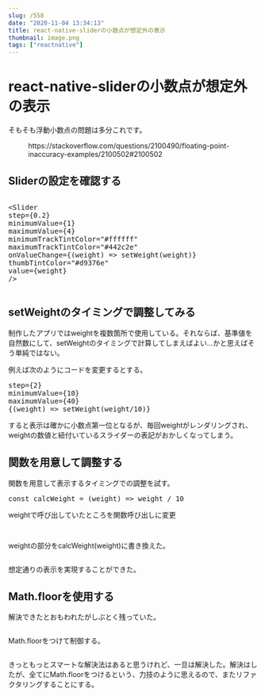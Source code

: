 ```yaml
---
slug: /558
date: "2020-11-04 13:34:13"
title: react-native-sliderの小数点が想定外の表示
thumbnail: image.png
tags: ["reactnative"]
---
```

# react-native-sliderの小数点が想定外の表示
<!-- wp:paragraph -->
<p>そもそも浮動小数点の問題は多分これです。</p>
<!-- /wp:paragraph -->

<!-- wp:embed {"url":"https://stackoverflow.com/questions/2100490/floating-point-inaccuracy-examples/2100502#2100502"} -->
<figure class="wp-block-embed"><div class="wp-block-embed__wrapper">
https://stackoverflow.com/questions/2100490/floating-point-inaccuracy-examples/2100502#2100502
</div></figure>
<!-- /wp:embed -->

<!-- wp:heading -->
<h2>Sliderの設定を確認する</h2>
<!-- /wp:heading -->

<!-- wp:image {"id":559,"sizeSlug":"large"} -->
<figure class="wp-block-image size-large"><img src="https://totolog34.com/wp/wp-content/uploads/2020/10/image-11.png" alt="" class="wp-image-559"/></figure>
<!-- /wp:image -->

<!-- wp:preformatted -->
<pre class="wp-block-preformatted">&lt;Slider
step={0.2}
minimumValue={1}
maximumValue={4}
minimumTrackTintColor="#ffffff"
maximumTrackTintColor="#442c2e"
onValueChange={(weight) => setWeight(weight)}
thumbTintColor="#d9376e"
value={weight}
/></pre>
<!-- /wp:preformatted -->

<!-- wp:image {"id":560,"sizeSlug":"large"} -->
<figure class="wp-block-image size-large"><img src="https://totolog34.com/wp/wp-content/uploads/2020/10/image-12.png" alt="" class="wp-image-560"/></figure>
<!-- /wp:image -->

<!-- wp:heading -->
<h2>setWeightのタイミングで調整してみる</h2>
<!-- /wp:heading -->

<!-- wp:paragraph -->
<p>制作したアプリではweightを複数箇所で使用している。それならば、基準値を自然数にして、setWeightのタイミングで計算してしまえばよい…かと思えばそう単純ではない。</p>
<!-- /wp:paragraph -->

<!-- wp:paragraph -->
<p>例えば次のようにコードを変更するとする。</p>
<!-- /wp:paragraph -->

<!-- wp:preformatted -->
<pre class="wp-block-preformatted">step={2}
minimumValue={10}
maximumValue={40}
{(weight) => setWeight(weight/10)}</pre>
<!-- /wp:preformatted -->

<!-- wp:paragraph -->
<p>すると表示は確かに小数点第一位となるが、毎回weightがレンダリングされ、weightの数値と紐付いているスライダーの表記がおかしくなってしまう。</p>
<!-- /wp:paragraph -->

<!-- wp:heading -->
<h2>関数を用意して調整する</h2>
<!-- /wp:heading -->

<!-- wp:paragraph -->
<p>関数を用意して表示するタイミングでの調整を試す。</p>
<!-- /wp:paragraph -->

<!-- wp:preformatted -->
<pre class="wp-block-preformatted">const calcWeight = (weight) =&gt; weight / 10</pre>
<!-- /wp:preformatted -->

<!-- wp:paragraph -->
<p>weightで呼び出していたところを関数呼び出しに変更</p>
<!-- /wp:paragraph -->

<!-- wp:image {"id":562,"sizeSlug":"large"} -->
<figure class="wp-block-image size-large"><img src="https://totolog34.com/wp/wp-content/uploads/2020/10/image-13.png" alt="" class="wp-image-562"/></figure>
<!-- /wp:image -->

<!-- wp:image {"id":563,"sizeSlug":"large"} -->
<figure class="wp-block-image size-large"><img src="https://totolog34.com/wp/wp-content/uploads/2020/10/image-14.png" alt="" class="wp-image-563"/></figure>
<!-- /wp:image -->

<!-- wp:paragraph -->
<p><span class="bold-red">weight</span>の部分を<span class="bold-red">calcWeight(weight)</span>に書き換えた。</p>
<!-- /wp:paragraph -->

<!-- wp:image {"id":564,"sizeSlug":"large"} -->
<figure class="wp-block-image size-large"><img src="https://totolog34.com/wp/wp-content/uploads/2020/10/image-15.png" alt="" class="wp-image-564"/></figure>
<!-- /wp:image -->

<!-- wp:paragraph -->
<p>想定通りの表示を実現することができた。</p>
<!-- /wp:paragraph -->

<!-- wp:heading -->
<h2>Math.floorを使用する</h2>
<!-- /wp:heading -->

<!-- wp:paragraph -->
<p>解決できたとおもわれたがしぶとく残っていた。</p>
<!-- /wp:paragraph -->

<!-- wp:image {"id":574,"sizeSlug":"large"} -->
<figure class="wp-block-image size-large"><img src="https://totolog34.com/wp/wp-content/uploads/2020/10/image-16.png" alt="" class="wp-image-574"/></figure>
<!-- /wp:image -->

<!-- wp:paragraph -->
<p>Math.floorをつけて制御する。</p>
<!-- /wp:paragraph -->

<!-- wp:image {"id":577,"sizeSlug":"large"} -->
<figure class="wp-block-image size-large"><img src="https://totolog34.com/wp/wp-content/uploads/2020/10/image-18.png" alt="" class="wp-image-577"/></figure>
<!-- /wp:image -->

<!-- wp:paragraph -->
<p>きっともっとスマートな解決法はあると思うけれど、一旦は解決した。解決はしたが、全てにMath.floorをつけるという、力技のように思えるので、またリファクタリングすることにする。</p>
<!-- /wp:paragraph -->